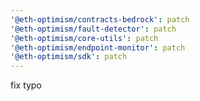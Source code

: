 ```yaml
---
'@eth-optimism/contracts-bedrock': patch
'@eth-optimism/fault-detector': patch
'@eth-optimism/core-utils': patch
'@eth-optimism/endpoint-monitor': patch
'@eth-optimism/sdk': patch
---
```


fix typo
